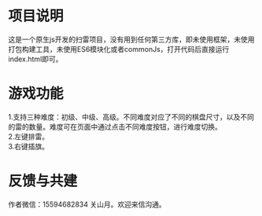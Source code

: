 # 项目说明
这是一个原生js开发的扫雷项目，没有用到任何第三方库，即未使用框架，未使用打包构建工具，未使用ES6模块化或者commonJs，打开代码后直接运行index.html即可。
# 游戏功能
1.支持三种难度：初级、中级、高级。不同难度对应了不同的棋盘尺寸，以及不同的雷的数量。难度可在页面中通过点击不同难度按钮，进行难度切换。  
2.左键排雷。  
3.右键插旗。
# 反馈与共建
作者微信：15594682834 关山月。欢迎来信沟通。
